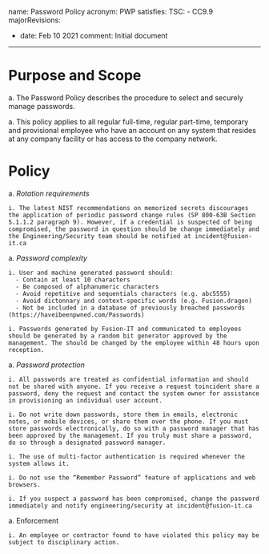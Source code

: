 name: Password Policy
acronym: PWP
satisfies:
  TSC:
    - CC9.9
majorRevisions:
  - date: Feb 10 2021
    comment: Initial document
---

# Purpose and Scope 

a. The Password Policy describes the procedure to select and securely manage passwords. 

a. This policy applies to all regular full-time, regular part-time, temporary and provisional employee who have an account on any system that resides at any company facility or has access to the company network.  

# Policy

a. *Rotation requirements* 

    i. The latest NIST recommendations on memorized secrets discourages the application of periodic password change rules (SP 800-63B Section 5.1.1.2 paragraph 9). However, if a credential is suspected of being compromised, the password in question should be change immediately and the Engineering/Security team should be notified at incident@fusion-it.ca 

a. *Password complexity*
    
    i. User and machine generated password should:
      - Contain at least 10 characters
      - Be composed of alphanumeric characters
      - Avoid repetitive and sequentials characters (e.g. abc5555)
      - Avoid dictonnary and context-specific words (e.g. Fusion.dragon)
      - Not be included in a database of previously breached passwords (https://haveibeenpwned.com/Passwords)

    i. Passwords generated by Fusion-IT and communicated to employees should be generated by a random bit generator approved by the management. The should be changed by the employee within 48 hours upon reception.

a. *Password protection*

    i. All passwords are treated as confidential information and should not be shared with anyone. If you receive a request toincident share a password, deny the request and contact the system owner for assistance in provisioning an individual user account. 

    i. Do not write down passwords, store them in emails, electronic notes, or mobile devices, or share them over the phone. If you must store passwords electronically, do so with a password manager that has been approved by the management. If you truly must share a password, do so through a designated password manager.

    i. The use of multi-factor authentication is required whenever the system allows it.

    i. Do not use the “Remember Password” feature of applications and web browsers. 

    i. If you suspect a password has been compromised, change the password immediately and notify engineering/security at incident@fusion-it.ca

a. Enforcement

    i. An employee or contractor found to have violated this policy may be subject to disciplinary action. 


